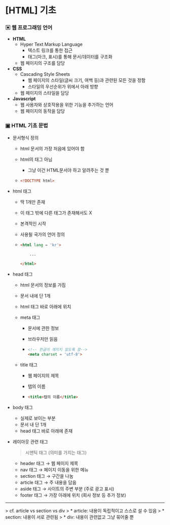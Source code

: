 # [HTML] 기초



### ▣ 웹 프로그래밍 언어

* **HTML**
  * Hyper Text Markup Language
    * 텍스트 링크를 통한 접근
    * 태그(마크, 표시)를 통해 문서/데이터를 구조화
  * 웹 페이지의 구조를 담당
* **CSS**
  * Cascading Style Sheets
    * 웹 페이지의 스타일(글씨 크기, 여백 등)과 관련된 모든 것을 정함
    * 스타일의 우선순위가 위에서 아래 방향
  * 웹 페이지의 스타일을 담당
* **Javascript**
  * 웹 사용자와 상호작용을 위한 기능을 추가하는 언어
  * 웹 페이지의 동작을 담당



### ▣ HTML 기초 문법

* 문서형식 정의

  * html 문서의 가장 처음에 있어야 함

  * html의 태그 아님

    * 그냥 이건 HTML문서야 하고 알려주는 것 뿐

  * ```html
    <!DOCTYPE html>
    ```

  

* html 태그

  * 딱 1개만 존재

  * 이 태그 밖에 다른 태그가 존재해서도 X

  * 본격적인 시작

  * 사용될 국가의 언어 정의

  * ```html
    <html lang = 'kr'>
        
        ...
        
    </html>
    ```

  

* head 태그

  * html 문서의 정보를 가짐

  * 문서 내에 단 1개

  * html 태그 바로 아래에 위치

  * meta 태그

    * 문서에 관한 정보

    * 브라우저만 읽음

    * ```html
      <!-- 한글이 깨지지 않도록 함-->
      <meta charset = 'utf-8'>
      ```

  * title 태그

    * 웹 페이지의 제목

    * 탭의 이름

    * ```html
      <title>탭의 이름</title>
      ```

  

* body 태그

  * 실제로 보이는 부분
  * 문서 내 단 1개
  * head 태그 바로 아래에 존재

  

* 레이아웃 관련 태그

  > 시맨틱 태그 (의미를 가지는 태그)

  * header 태그	 →	웹 페이지 제목
  * nav 태그		   →	페이지 이동을 위한 메뉴
  * section 태그	→	구간을 나눔
  * article 태그	→	주 내용을 담음
  * aside 태그		 →	사이트의 주변 부분 (주로 광고 표시)
  * footer 태그	 →	가장 아래에 위치 (회사 정보 등 추가 정보)

<hr>
> cf. article vs section vs div
> * article: 내용이 독립적이고 스스로 설 수 있음
> * section: 내용이 서로 관련됨
> * div: 내용이 관련없고 그냥 묶어줄 뿐
  
